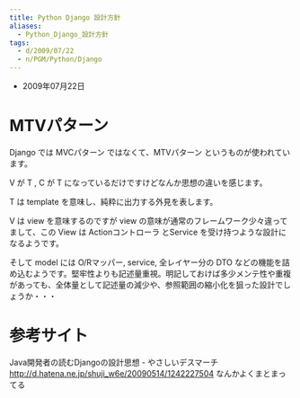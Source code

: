 ```yaml
---
title: Python Django 設計方針
aliases:
  - Python_Django_設計方針
tags:
  - d/2009/07/22
  - n/PGM/Python/Django 
---
```


- 2009年07月22日


MTVパターン
================================================================================
Django では MVCパターン ではなくて、MTVパターン というものが使われています。

V が T , C が T になっているだけですけどなんか思想の違いを感じます。

T は template を意味し、純粋に出力する外見を表します。

V は view を意味するのですが view の意味が通常のフレームワーク少々違ってまして、この View は Actionコントローラ とService を受け持つような設計になるようです。

そして model には O/Rマッパー, service, 全レイヤー分の DTO などの機能を詰め込むようです。堅牢性よりも記述量重視。明記しておけば多少メンテ性や重複があっても、全体量として記述量の減少や、参照範囲の縮小化を狙った設計でしょうか・・・


参考サイト
================================================================================
Java開発者の読むDjangoの設計思想 - やさしいデスマーチ http://d.hatena.ne.jp/shuji_w6e/20090514/1242227504
なんかよくまとまってる

